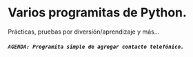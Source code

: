 # Varios programitas de Python.

Prácticas, pruebas por diversión/aprendizaje y más...


##### ```AGENDA: Programita simple de agregar contacto telefónico.```
